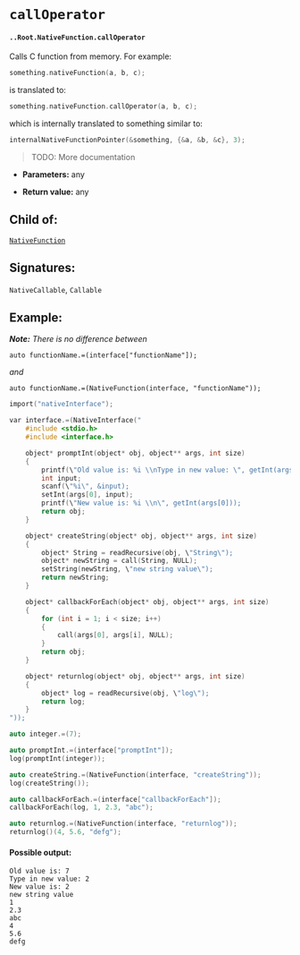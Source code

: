 # `callOperator`

#### `..Root.NativeFunction.callOperator`

Calls C function from memory. For example:

```c
something.nativeFunction(a, b, c);
```

is translated to:

```c
something.nativeFunction.callOperator(a, b, c);
```

which is internally translated to something similar to:

```c
internalNativeFunctionPointer(&something, {&a, &b, &c}, 3);
```

> TODO: More documentation

* **Parameters:** any

* **Return value:** any

## Child of:

[`NativeFunction`](docs..Root.NativeFunction.md)

## Signatures:

`NativeCallable`, `Callable`

## Example:

_**Note:** There is no difference between_

```
auto functionName.=(interface["functionName"]);
```

_and_

```
auto functionName.=(NativeFunction(interface, "functionName"));
```

```c
import("nativeInterface");

var interface.=(NativeInterface("
    #include <stdio.h>
    #include <interface.h>

    object* promptInt(object* obj, object** args, int size)
    { 
        printf(\"Old value is: %i \\nType in new value: \", getInt(args[0]));
        int input;
        scanf(\"%i\", &input);
        setInt(args[0], input);
        printf(\"New value is: %i \\n\", getInt(args[0]));
        return obj;
    }

    object* createString(object* obj, object** args, int size)
    { 
        object* String = readRecursive(obj, \"String\");
        object* newString = call(String, NULL);
        setString(newString, \"new string value\");
        return newString;
    }

    object* callbackForEach(object* obj, object** args, int size)
    {
        for (int i = 1; i < size; i++)
        {
            call(args[0], args[i], NULL);
        }
        return obj;
    }

    object* returnlog(object* obj, object** args, int size)
    {
        object* log = readRecursive(obj, \"log\");
        return log;
    }
"));

auto integer.=(7);

auto promptInt.=(interface["promptInt"]);
log(promptInt(integer));

auto createString.=(NativeFunction(interface, "createString"));
log(createString());

auto callbackForEach.=(interface["callbackForEach"]);
callbackForEach(log, 1, 2.3, "abc");

auto returnlog.=(NativeFunction(interface, "returnlog"));
returnlog()(4, 5.6, "defg");
```

#### Possible output:

```
Old value is: 7
Type in new value: 2
New value is: 2
new string value
1
2.3
abc
4
5.6
defg
```